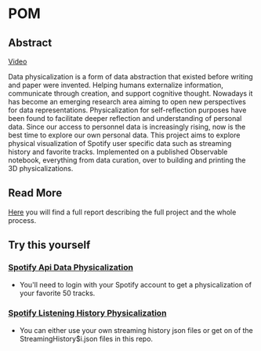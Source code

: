 # POM

## Abstract

[Video](https://youtu.be/EuG9u0NComU)
    
Data physicalization is a form of data abstraction that existed before writing and paper were invented. Helping humans externalize information, communicate through creation, and support cognitive thought. Nowadays it has become an emerging research area aiming to open new perspectives for data representations.
Physicalization for self-reflection purposes have been found to facilitate deeper reflection and understanding of personal data. Since our access to personnel data is increasingly rising, now is the best time to explore our own personal data.
This project aims to explore physical visualization of Spotify user specific data such as streaming history and  favorite tracks. Implemented on a published Observable notebook, everything from data curation, over to building and printing the 3D physicalizations.
              
## Read More

[Here](https://github.com/pillowinacoma/printify/blob/main/Rapport_POM_Abdelaziz_Sbaai.pdf) you will find a full report describing the full project and the whole process.


## Try this yourself

### [Spotify Api Data Physicalization](https://observablehq.com/@pillowinacoma/3d-visualizing-spotify-api-data)
- You'll need to login with your Spotify account to get a physicalization of your favorite 50 tracks.

### [Spotify Listening History Physicalization](https://observablehq.com/@pillowinacoma/3d-viz-spotify-data)
- You can either use your own streaming history json files or get on of the StreamingHistory$i.json files in this repo.
